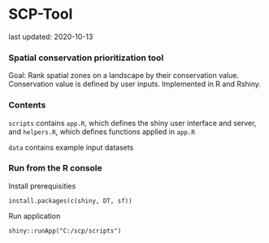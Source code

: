 # SCP-Tool

last updated: 2020-10-13

### Spatial conservation prioritization tool

Goal: Rank spatial zones on a landscape by their conservation value. Conservation value is defined by user inputs. Implemented in R and Rshiny.

### Contents

`scripts` contains `app.R`, which defines the shiny user interface and server, and `helpers.R`, which defines functions applied in `app.R`

`data` contains example input datasets

### Run from the R console

Install prerequisities

`install.packages(c(shiny, DT, sf))`

Run application

`shiny::runApp("C:/scp/scripts")`
